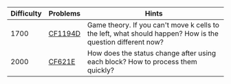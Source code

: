 | Difficulty | Problems | Hints |
| -------- | -------- | -------- |
| 1700 | [CF1194D](https://codeforces.com/problemset/problem/1194/D) | Game theory. If you can't move k cells to the left, what should happen? How is the question different now? |
| 2000 | [CF621E](https://codeforces.com/problemset/problem/621/E) | How does the status change after using each block? How to process them quickly? |